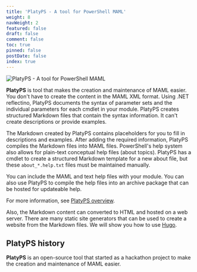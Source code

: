 ```yaml
---
title: 'PlatyPS - A tool for PowerShell MAML'
weight: 8
navWeight: 2
featured: false
draft: false
comment: false
toc: true
pinned: false
postDate: false
index: true
---
```


![PlatyPS - A tool for PowerShell MAML][04]

**PlatyPS** is tool that makes the creation and maintenance of MAML easier. You don't have to create
the content in the MAML XML format. Using .NET reflectino, PlatyPS documents the syntax of parameter
sets and the individual parameters for each cmdlet in your module. PlatyPS creates structured
Markdown files that contain the syntax information. It can't create descriptions or provide
examples.

The Markdown created by PlatyPS contains placeholders for you to fill in descriptions and examples.
After adding the required information, PlatyPS compiles the Markdown files into MAML files.
PowerShell's help system also allows for plain-text conceptual help files (about topics). PlatyPS
has a cmdlet to create a structured Markdown template for a new about file, but these
`about_*.help.txt` files must be maintained manually.

You can include the MAML and text help files with your module. You can also use PlatyPS to compile
the help files into an archive package that can be hosted for updateable help.

For more information, see [PlatyPS overview][02].

Also, the Markdown content can converted to HTML and hosted on a web server. There are many static
site generators that can be used to create a website from the Markdown files. We will show you how
to use [Hugo][01].

## PlatyPS history

**PlatyPS** is an open-source tool that started as a hackathon project to make the creation and
maintenance of MAML easier.

<!-- link references -->
[01]: https://gohugo.io/
[02]: https://learn.microsoft.com/powershell/utility-modules/platyps/overview
[04]: images/pshelp/slide8.png

